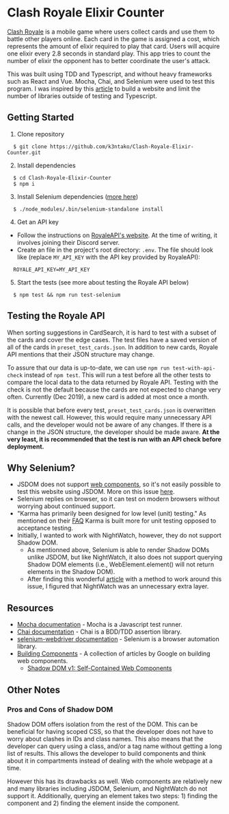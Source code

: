 # Clash Royale Elixir Counter
[Clash Royale](https://clashroyale.com/) is a mobile game where users collect cards and use them to battle other players online. Each card in the game is assigned a cost, which represents the amount of elixir required to play that card. Users will acquire one elixir every 2.8 seconds in standard play. This app tries to count the number of elixir the opponent has to better coordinate the user's attack.

This was built using TDD and Typescript, and without heavy frameworks such as React and Vue. Mocha, Chai, and Selenium were used to test this program. I was inspired by this [article](https://blog.bitsrc.io/can-you-build-web-apps-in-2019-without-a-framework-1065ad82b79f) to build a website and limit the number of libraries outside of testing and Typescript.

## Getting Started
1. Clone repository
```
  $ git clone https://github.com/k3ntako/Clash-Royale-Elixir-Counter.git
```

2. Install dependencies
```
  $ cd Clash-Royale-Elixir-Counter
  $ npm i
```

3. Install Selenium dependencies ([more here](https://github.com/vvo/selenium-standalone/blob/master/README.md#install--run))
```
  $ ./node_modules/.bin/selenium-standalone install
```

4. Get an API key
  - Follow the instructions on [RoyaleAPI's website](https://docs.royaleapi.com/#/authentication?id=generating-new-keys). At the time of writing, it involves joining their Discord server.
  - Create an file in the project's root directory: `.env`.
  The file should look like (replace `MY_API_KEY` with  the API key provided by RoyaleAPI):
  ```
    ROYALE_API_KEY=MY_API_KEY
  ```

5. Start the tests (see more about testing the Royale API below)
```
  $ npm test && npm run test-selenium
```

## Testing the Royale API
When sorting suggestions in CardSearch, it is hard to test with a subset of the cards and cover the edge cases. The test files have a saved version of all of the cards in `preset_test_cards.json`. In addition to new cards, Royale API mentions that their JSON structure may change.

To assure that our data is up-to-date, we can use `npm run test-with-api-check` instead of `npm test`. This will run a test before all the other tests to compare the local data to the data returned by Royale API. Testing with the check is not the default because the cards are not expected to change very often. Currently (Dec 2019), a new card is added at most once a month.

It is possible that before every test, `preset_test_cards.json` is overwritten with the newest call. However, this would require many unnecessary API calls, and the developer would not be aware of any changes. If there is a change in the JSON structure, the developer should be made aware. **At the very least, it is recommended that the test is run with an API check before deployment.**


## Why Selenium?
-  JSDOM does not support [web components](https://developer.mozilla.org/en-US/docs/Web/Web_Components), so it's not easily possible to test this website using JSDOM. More on this issue [here](https://github.com/jsdom/jsdom/issues/1030).
  - Selenium replies on browser, so it can test on modern browsers without worrying about continued support.
- "Karma has primarily been designed for low level (unit) testing." As mentioned on their [FAQ](http://karma-runner.github.io/4.0/intro/faq.html) Karma is built more for unit testing opposed to acceptance testing.
- Initially, I wanted to work with NightWatch, however, they do not support Shadow DOM.
  - As mentionned above, Selenium is able to render Shadow DOMs unlike JSDOM, but like NightWatch, it also does not support querying Shadow DOM elements (i.e., WebElement.element() will not return elements in the Shadow DOM).
  - After finding this wonderful [article](https://medium.com/rate-engineering/a-guide-to-working-with-shadow-dom-using-selenium-b124992559f) with a method to work around this issue, I figured that NightWatch was an unnecessary extra layer.

## Resources
- [Mocha documentation](https://mochajs.org/) - Mocha is a Javascript test runner.
- [Chai documentation](https://www.chaijs.com/guide/) - Chai is a BDD/TDD assertion library.
- [selenium-webdriver documentation](https://selenium.dev/selenium/docs/api/javascript/index.html) - Selenium is a browser automation library.
- [Building Components](https://developers.google.com/web/fundamentals/web-components) - A collection of articles by Google on building web components.
  - [Shadow DOM v1: Self-Contained Web Components](https://developers.google.com/web/fundamentals/web-components/shadowdom)


## Other Notes
### Pros and Cons of Shadow DOM
Shadow DOM offers isolation from the rest of the DOM. This can be beneficial for having scoped CSS, so that the developer does not have to worry about clashes in IDs and class names. This also means that the developer can query using a class, and/or a tag name without getting a long list of results. This allows the developer to build components and think about it in compartments instead of dealing  with  the whole webpage at a time.

However this has its drawbacks as well. Web components are relatively new and many libraries including JSDOM, Selenium, and NightWatch do not support it. Additionally, querying an element takes two steps: 1) finding the component and 2) finding  the element inside the component.